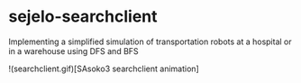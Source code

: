 # sejelo-searchclient
Implementing a simplified simulation of transportation robots at a hospital or in a warehouse using DFS and BFS

!(searchclient.gif)[SAsoko3 searchclient animation]

